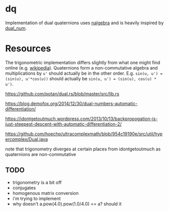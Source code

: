 # dq

Implementation of dual quaternions uses [nalgebra](https://github.com/rustsim/nalgebra)  and is heavily inspired by [dual_num](https://github.com/novacrazy/dual_num).


# Resources

The trigonometric implementation differs slightly from what one might find online (e.g. [wikipedia](https://en.wikipedia.org/wiki/Automatic_differentiation#Automatic_differentiation_using_dual_numbers)). Quaternions form a non-commutative algebra and multiplications by `u'` should actually be in the other order. E.g. 
`sin(u, u') = (sin(u), u'*cos(u))` should actually be `sin(u, u') = (sin(u), cos(u) * u')`.



https://github.com/potan/dual.rs/blob/master/src/lib.rs


https://blog.demofox.org/2014/12/30/dual-numbers-automatic-differentiation/

https://idontgetoutmuch.wordpress.com/2013/10/13/backpropogation-is-just-steepest-descent-with-automatic-differentiation-2/

https://github.com/hoechp/ultracomplexmath/blob/954c19190e/src/util/hypercomplex/Dual.java

note that trigonometry diverges at certain places from idontgetoutmuch as quaternions are non-commutative

## TODO
* trigonometry is a bit off
* conjugates
* homogenous matrix conversion
* i'm trying to implement 
* why doesn't a.pow(4.0).pow(1.0/4.0) == a? should it